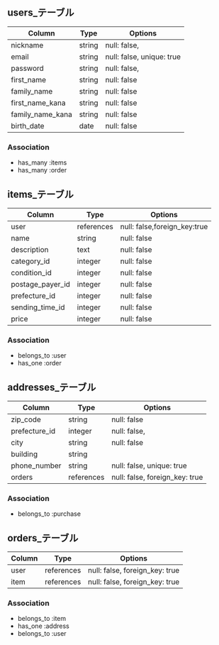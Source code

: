 ## users_テーブル

| Column            | Type       | Options                        |
| ----------------- | ---------- | ------------------------------ |
| nickname          | string     | null: false,                   |
| email             | string     | null: false, unique: true      |
| password          | string     | null: false,                   |
| first_name        | string     | null: false                    |
| family_name       | string     | null: false                    |
| first_name_kana   | string     | null: false                    |
| family_name_kana  | string     | null: false                    |
| birth_date        | date       | null: false                    |

### Association
- has_many :items
- has_many :order

## items_テーブル

| Column                   | Type           | Options                       |
| ------------------------ | -------------- | ----------------------------- |
| user                     | references     | null: false,foreign_key:true  |
| name                     | string         | null: false                   |
| description              | text           | null: false                   |
| category_id              | integer        | null: false                   |
| condition_id             | integer        | null: false                   |
| postage_payer_id         | integer        | null: false                   |
| prefecture_id            | integer        | null: false                   |
| sending_time_id          | integer        | null: false                   |
| price                    | integer        | null: false                   |

### Association
- belongs_to :user
- has_one :order

## addresses_テーブル

| Column                   | Type           | Options                       |
| ------------------------ | -------------- | ----------------------------- |
| zip_code                 | string         | null: false                   |
| prefecture_id            | integer        | null: false,                  |
| city                     | string         | null: false                   |
| building                 | string         |                               |
| phone_number             | string         | null: false, unique: true     |
| orders                | references     | null: false, foreign_key: true|

### Association
- belongs_to :purchase

## orders_テーブル

| Column    | Type       | Options                       |
| --------- | ---------- | ----------------------------- |
| user      | references | null: false, foreign_key: true|
| item      | references | null: false, foreign_key: true|

### Association
- belongs_to :item
- has_one    :address
- belongs_to :user
